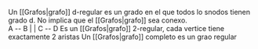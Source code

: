 Un [[Grafos|grafo]] d-regular es un grado en el que todos lo snodos tienen grado d. No implica que el [[Grafos|grafo]] sea conexo.  
A -- B
 |      | 
C -- D
 Es un [[Grafos|grafo]] 2-regular, cada vertice tiene exactamente 2 aristas
Un [[Grafos|grafo]] completo es un grao regular